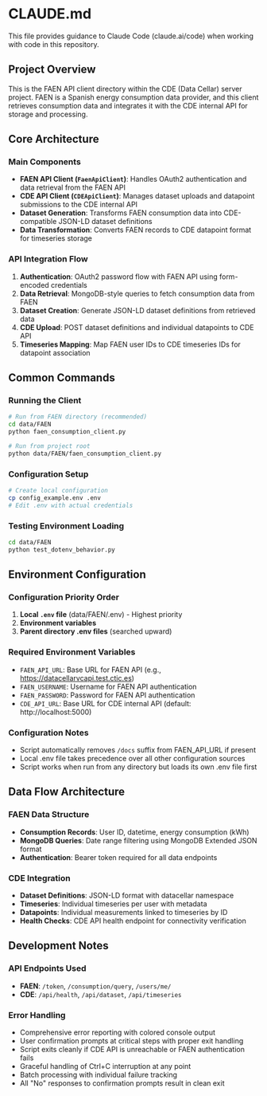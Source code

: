 # CLAUDE.md

This file provides guidance to Claude Code (claude.ai/code) when working with code in this repository.

## Project Overview

This is the FAEN API client directory within the CDE (Data Cellar) server project. FAEN is a Spanish energy consumption data provider, and this client retrieves consumption data and integrates it with the CDE internal API for storage and processing.

## Core Architecture

### Main Components

- **FAEN API Client (`FaenApiClient`)**: Handles OAuth2 authentication and data retrieval from the FAEN API
- **CDE API Client (`CDEApiClient`)**: Manages dataset uploads and datapoint submissions to the CDE internal API
- **Dataset Generation**: Transforms FAEN consumption data into CDE-compatible JSON-LD dataset definitions
- **Data Transformation**: Converts FAEN records to CDE datapoint format for timeseries storage

### API Integration Flow

1. **Authentication**: OAuth2 password flow with FAEN API using form-encoded credentials
2. **Data Retrieval**: MongoDB-style queries to fetch consumption data from FAEN
3. **Dataset Creation**: Generate JSON-LD dataset definitions from retrieved data
4. **CDE Upload**: POST dataset definitions and individual datapoints to CDE API
5. **Timeseries Mapping**: Map FAEN user IDs to CDE timeseries IDs for datapoint association

## Common Commands

### Running the Client
```bash
# Run from FAEN directory (recommended)
cd data/FAEN
python faen_consumption_client.py

# Run from project root
python data/FAEN/faen_consumption_client.py
```

### Configuration Setup
```bash
# Create local configuration
cp config_example.env .env
# Edit .env with actual credentials
```

### Testing Environment Loading
```bash
cd data/FAEN
python test_dotenv_behavior.py
```

## Environment Configuration

### Configuration Priority Order
1. **Local `.env` file** (data/FAEN/.env) - Highest priority
2. **Environment variables** 
3. **Parent directory .env files** (searched upward)

### Required Environment Variables
- `FAEN_API_URL`: Base URL for FAEN API (e.g., https://datacellarvcapi.test.ctic.es)
- `FAEN_USERNAME`: Username for FAEN API authentication 
- `FAEN_PASSWORD`: Password for FAEN API authentication
- `CDE_API_URL`: Base URL for CDE internal API (default: http://localhost:5000)

### Configuration Notes
- Script automatically removes `/docs` suffix from FAEN_API_URL if present
- Local .env file takes precedence over all other configuration sources
- Script works when run from any directory but loads its own .env file first

## Data Flow Architecture

### FAEN Data Structure
- **Consumption Records**: User ID, datetime, energy consumption (kWh)
- **MongoDB Queries**: Date range filtering using MongoDB Extended JSON format
- **Authentication**: Bearer token required for all data endpoints

### CDE Integration
- **Dataset Definitions**: JSON-LD format with datacellar namespace
- **Timeseries**: Individual timeseries per user with metadata
- **Datapoints**: Individual measurements linked to timeseries by ID
- **Health Checks**: CDE API health endpoint for connectivity verification

## Development Notes

### API Endpoints Used
- **FAEN**: `/token`, `/consumption/query`, `/users/me/`
- **CDE**: `/api/health`, `/api/dataset`, `/api/timeseries`

### Error Handling
- Comprehensive error reporting with colored console output
- User confirmation prompts at critical steps with proper exit handling
- Script exits cleanly if CDE API is unreachable or FAEN authentication fails
- Graceful handling of Ctrl+C interruption at any point
- Batch processing with individual failure tracking
- All "No" responses to confirmation prompts result in clean exit


